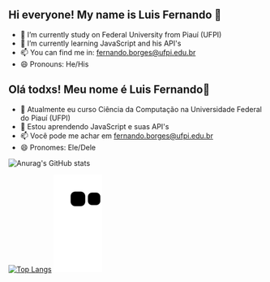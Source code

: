 
## Hi everyone! My name is Luis Fernando 👋

- 🔭 I’m currently study on Federal University from Piauí (UFPI)
- 🌱 I’m currently learning JavaScript and his API's
- 📫 You can find me in: fernando.borges@ufpi.edu.br
- 😄 Pronouns: He/His

## Olá todxs! Meu nome é Luis Fernando👋

- 🔭 Atualmente eu curso Ciência da Computação na Universidade Federal do Piauí (UFPI)
- 🌱 Estou aprendendo JavaScript e suas API's
- 📫 Você pode me achar em fernando.borges@ufpi.edu.br
- 😄 Pronomes: Ele/Dele 

<div style = >
  
  ![Anurag's GitHub stats](https://github-readme-stats.vercel.app/api?username=fernandoblima1&show_icons=true&theme=radical)
  
</div>

[![Top Langs](https://github-readme-stats.vercel.app/api/top-langs/?username=fernandoblima1&theme=radical)](https://github.com/anuraghazra/github-readme-stats)
![Snake animation](https://github.com/rafaballerini/rafaballerini/blob/output/github-contribution-grid-snake.svg)

